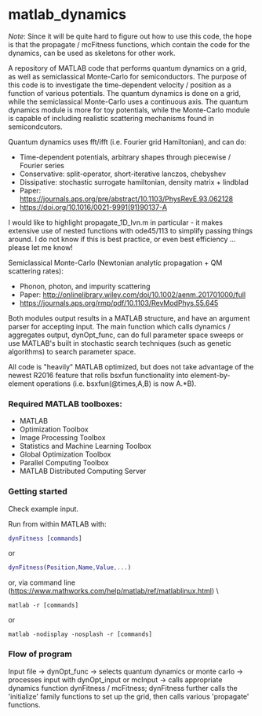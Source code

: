# matlab_dynamics

*Note*: Since it will be quite hard to figure out how to use this code, the hope is that the propagate / mcFitness functions, which contain the code for the dynamics, can be used as skeletons for other work.

A repository of MATLAB code that performs quantum dynamics on a grid, as well as semiclassical Monte-Carlo for semiconductors. The purpose of this code is to investigate the time-dependent velocity / position as a function of various potentials. The quantum dynamics is done on a grid, while the semiclassical Monte-Carlo uses a continuous axis. The quantum dynamics module is more for toy potentials, while the Monte-Carlo module is capable of including realistic scattering mechanisms found in semicondcutors.

Quantum dynamics uses fft/ifft (i.e. Fourier grid Hamiltonian), and can do:
- Time-dependent potentials, arbitrary shapes through piecewise / Fourier series
- Conservative: split-operator, short-iterative lanczos, chebyshev
- Dissipative: stochastic surrogate hamiltonian, density matrix + lindblad
- Paper: https://journals.aps.org/pre/abstract/10.1103/PhysRevE.93.062128
- https://doi.org/10.1016/0021-9991(91)90137-A

I would like to highlight propagate_1D_lvn.m in particular - it makes extensive use of nested functions with ode45/113 to simplify passing things around. I do not know if this is best practice, or even best efficiency ... please let me know!

Semiclassical Monte-Carlo (Newtonian analytic propagation + QM scattering rates):
- Phonon, photon, and impurity scattering
- Paper: http://onlinelibrary.wiley.com/doi/10.1002/aenm.201701000/full
- https://journals.aps.org/rmp/pdf/10.1103/RevModPhys.55.645

Both modules output results in a MATLAB structure, and have an argument parser for accepting input. The main function which calls dynamics / aggregates output, dynOpt_func, can do full parameter space sweeps or use MATLAB's built in stochastic search techniques (such as genetic algorithms) to search parameter space.

All code is "heavily" MATLAB optimized, but does not take advantage of the newest R2016 feature that rolls bsxfun functionality into element-by-element operations (i.e. bsxfun(@times,A,B) is now A.*B).

### Required MATLAB toolboxes:
- MATLAB
- Optimization Toolbox
- Image Processing Toolbox
- Statistics and Machine Learning Toolbox
- Global Optimization Toolbox
- Parallel Computing Toolbox
- MATLAB Distributed Computing Server

### Getting started
Check example input.

Run from within MATLAB with:
```MATLAB
dynFitness [commands]
```
or
```MATLAB
dynFitness(Position,Name,Value,...)
```

or, via command line (https://www.mathworks.com/help/matlab/ref/matlablinux.html) \
```
matlab -r [commands]
```
or
```
matlab -nodisplay -nosplash -r [commands]
```

### Flow of program
Input file -> dynOpt_func -> selects quantum dynamics or monte carlo -> processes input with dynOpt_input or mcInput -> calls appropriate dynamics function dynFitness / mcFitness; dynFitness further calls the 'initialize' family functions to set up the grid, then calls various 'propagate' functions.
